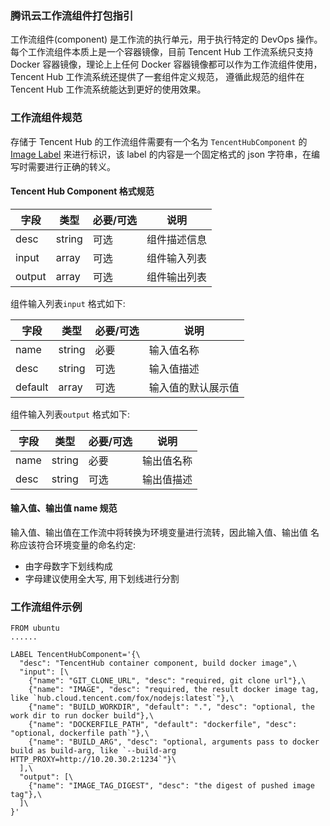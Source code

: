 ### 腾讯云工作流组件打包指引
工作流组件(component) 是工作流的执行单元，用于执行特定的 DevOps 操作。每个工作流组件本质上是一个容器镜像，目前 Tencent Hub 工作流系统只支持 Docker 容器镜像，理论上上任何 Docker 容器镜像都可以作为工作流组件使用，Tencent Hub 工作流系统还提供了一套组件定义规范， 遵循此规范的组件在 Tencent Hub 工作流系统能达到更好的使用效果。

### 工作流组件规范
存储于 Tencent Hub 的工作流组件需要有一个名为 `TencentHubComponent` 的 [Image Label](https://docs.docker.com/engine/reference/builder/#label) 来进行标识，该 label 的内容是一个固定格式的 json 字符串，在编写时需要进行正确的转义。


#### Tencent Hub Component 格式规范

| 字段        | 类型   | 必要/可选 | 说明         |
|-------------|--------|-----------|--------------|
| desc        | string | 可选      | 组件描述信息 |
| input       | array  | 可选      | 组件输入列表 |
| output      | array  | 可选      | 组件输出列表 |


组件输入列表`input` 格式如下:

| 字段    | 类型   | 必要/可选 | 说明               |
|---------|--------|-----------|--------------------|
| name    | string | 必要      | 输入值名称         |
| desc    | string | 可选      | 输入值描述         |
| default | array  | 可选      | 输入值的默认展示值 |


组件输入列表`output` 格式如下:

| 字段    | 类型   | 必要/可选 | 说明               |
|---------|--------|-----------|--------------------|
| name    | string | 必要      | 输出值名称         |
| desc    | string | 可选      | 输出值描述         |


#### 输入值、输出值 name 规范
输入值、输出值在工作流中将转换为环境变量进行流转，因此输入值、输出值 名称应该符合环境变量的命名约定:
- 由字母数字下划线构成
- 字母建议使用全大写, 用下划线进行分割

 
### 工作流组件示例

```
FROM ubuntu
......

LABEL TencentHubComponent='{\
  "desc": "TencentHub container component, build docker image",\
  "input": [\
    {"name": "GIT_CLONE_URL", "desc": "required, git clone url"},\
    {"name": "IMAGE", "desc": "required, the result docker image tag, like `hub.cloud.tencent.com/fox/nodejs:latest`"},\
    {"name": "BUILD_WORKDIR", "default": ".", "desc": "optional, the work dir to run docker build"},\
    {"name": "DOCKERFILE_PATH", "default": "dockerfile", "desc": "optional, dockerfile path`"},\
    {"name": "BUILD_ARG", "desc": "optional, arguments pass to docker build as build-arg, like `--build-arg HTTP_PROXY=http://10.20.30.2:1234`"}\
  ],\
  "output": [\
    {"name": "IMAGE_TAG_DIGEST", "desc": "the digest of pushed image tag"},\
  ]\
}'
```

